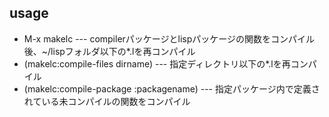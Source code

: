 ## usage

- M-x makelc --- compilerパッケージとlispパッケージの関数をコンパイル後、~/lispフォルダ以下の*.lを再コンパイル
- (makelc:compile-files dirname) --- 指定ディレクトリ以下の*.lを再コンパイル
- (makelc:compile-package :packagename) --- 指定パッケージ内で定義されている未コンパイルの関数をコンパイル
